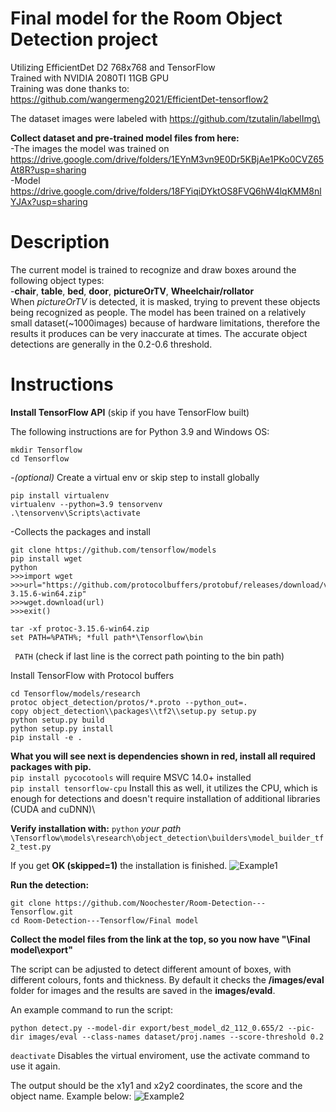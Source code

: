 
# Final model for the Room Object Detection project

Utilizing EfficientDet D2 768x768 and TensorFlow\
Trained with NVIDIA 2080TI 11GB GPU\
Training was done thanks to:\
https://github.com/wangermeng2021/EfficientDet-tensorflow2

The dataset images were labeled with https://github.com/tzutalin/labelImg\

**Collect dataset and pre-trained model files from here:** \
-The images the model was trained on\
https://drive.google.com/drive/folders/1EYnM3vn9E0Dr5KBjAe1PKo0CVZ65At8R?usp=sharing 
\
-Model\
https://drive.google.com/drive/folders/18FYiqiDYktOS8FVQ6hW4lqKMM8nlYJAx?usp=sharing

# Description
The current model is trained to recognize and draw boxes around the following object types:\
-**chair**, **table**, **bed**, **door**, **pictureOrTV**, **Wheelchair/rollator**\
When *pictureOrTV* is detected, it is masked, trying to prevent these objects being recognized as people. 
The model has been trained on a relatively small dataset(~1000images) because of hardware limitations, therefore the results it produces can be very inaccurate at times. The accurate object detections are generally in the 0.2-0.6 threshold.

# Instructions
**Install TensorFlow API** (skip if you have TensorFlow built)

The following instructions are for Python 3.9 and Windows OS:
```
mkdir Tensorflow
cd Tensorflow
```
*-(optional)* Create a virtual env or skip step to install globally
```
pip install virtualenv
virtualenv --python=3.9 tensorvenv
.\tensorvenv\Scripts\activate
```
-Collects the packages and install
```
git clone https://github.com/tensorflow/models
pip install wget
python
>>>import wget
>>>url="https://github.com/protocolbuffers/protobuf/releases/download/v3.15.6/protoc-3.15.6-win64.zip"
>>>wget.download(url)
>>>exit()

tar -xf protoc-3.15.6-win64.zip
set PATH=%PATH%; *full path*\Tensorflow\bin
``` 
``` PATH``` (check if last line is the correct path pointing to the bin path)

Install TensorFlow with Protocol buffers
```
cd Tensorflow/models/research
protoc object_detection/protos/*.proto --python_out=.
copy object_detection\\packages\\tf2\\setup.py setup.py
python setup.py build
python setup.py install
pip install -e .
```

**What you will see next is dependencies shown in red, install all required packages with pip.**\
```pip install pycocotools``` will require MSVC 14.0+ installed\
```pip install tensorflow-cpu``` Install this as well, it utilizes the CPU, which is enough for detections and doesn't require installation of additional libraries (CUDA and cuDNN)\

**Verify installation with:**
```python``` *your path*``` \Tensorflow\models\research\object_detection\builders\model_builder_tf2_test.py```

If you get **OK (skipped=1)** the installation is finished.
![Example1](Example2.png?raw=true "Verification")

**Run the detection:**
```
git clone https://github.com/Noochester/Room-Detection---Tensorflow.git
cd Room-Detection---Tensorflow/Final model
```
**Collect the model files from the link at the top, so you now have "\Final model\export"**

The script can be adjusted to detect different amount of boxes, with different colours, fonts and thickness. By default it checks the **/images/eval** folder for images and the results are saved in the **images/evald**. 

An example command to run the script:
```
python detect.py --model-dir export/best_model_d2_112_0.655/2 --pic-dir images/eval --class-names dataset/proj.names --score-threshold 0.2
```
```deactivate``` Disables the virtual enviroment, use the activate command to use it again.

The output should be the x1y1 and x2y2 coordinates, the score and the object name. Example below:
![Example2](example1.png?raw=true "Outputs")

